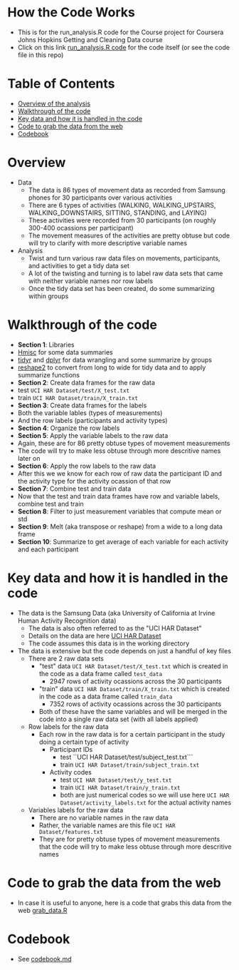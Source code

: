# How the Code Works 
* This is for the run_analysis.R code for the Course project for Coursera Johns Hopkins Getting and Cleaning Data course
* Click on this link [run_analysis.R code](./run_analysis.R) for the code itself (or see the code file in this repo)

# Table of Contents
* [Overview of the analysis](#overview)
* [Walkthrough of the code](#walkthrough-of-the-code)
* [Key data and how it is handled in the code](#key-data-and-how-it-is-handled-in-the-code)
* [Code to grab the data from the web](#code-to-grab-the-data-from-the-web)
* [Codebook](#codebook)

# Overview
* Data
  * The data is 86 types of movement data as recorded from Samsung phones for 30 participants over various activities 
   * There are 6 types of activities (WALKING, WALKING_UPSTAIRS, WALKING_DOWNSTAIRS, SITTING, STANDING, and LAYING)
   * These activities were recorded from 30 participants (on roughly 300-400 ocassions per participant)
  * The movement measures of the activities are pretty obtuse but code will try to clarify with more descriptive variable names
* Analysis
  * Twist and turn various raw data files on movements, participants, and activities to get a tidy data set 
  * A lot of the twisting and turning is to label raw data sets that came with neither variable names nor row labels
  * Once the tidy data set has been created, do some summarizing within groups 

# Walkthrough of the code 
* **Section 1**: Libraries 
 * [Hmisc](https://cran.r-project.org/web/packages/Hmisc/index.html) for some data summaries 
 * [tidyr](https://cran.r-project.org/web/packages/tidyr/index.html) and [dplyr](https://cran.r-project.org/web/packages/dplyr/index.html) for data wrangling and some summarize by groups
 * [reshape2](https://cran.r-project.org/web/packages/reshape2/index.html) to convert from long to wide for tidy data and to apply summarize functions
* **Section 2**: Create data frames for the raw data 
 * test ```UCI HAR Dataset/test/X_test.txt``` 
 * train ```UCI HAR Dataset/train/X_train.txt``` 
* **Section 3**: Create data frames for the labels
 * Both the variable lables (types of measurements) 
 * And the row labels (participants and activity types)
* **Section 4**: Organize the row labels 
* **Section 5**: Apply the variable labels to the raw data 
 * Again, these are for 86 pretty obtuse types of movement measurements
 * The code will try to make less obtuse through more descritive names later on
* **Section 6**: Apply the row labels to the raw data 
 * After this we we know for each row of raw data the participant ID and the activity type for the activity ocassion of that row
* **Section 7**: Combine test and train data
 * Now that the test and train data frames have row and variable labels, combine test and train 
* **Section 8**: Filter to just measurement variables that compute mean or std
* **Section 9**: Melt (aka transpose or reshape) from a wide to a long data frame
* **Section 10**: Summarize to get average of each variable for each activity and each participant

# Key data and how it is handled in the code
* The data is the Samsung Data (aka University of California at Irvine Human Activity Recognition data) 
  * The data is also often referred to as the "UCI HAR Dataset" 
  * Details on the data are here [UCI HAR Dataset](http://archive.ics.uci.edu/ml/datasets/Human+Activity+Recognition+Using+Smartphones)
  * The code assumes this data is in the working directory
* The data is extensive but the code depends on just a handful of key files 
  * There are 2 raw data sets
    * "test" data ```UCI HAR Dataset/test/X_test.txt``` which is created in the code as a data frame called ```test_data``` 
       * 2947 rows of activity ocassions across the 30 participants 
    * "train" data ```UCI HAR Dataset/train/X_train.txt``` which is created in the code as a data frame called ```train_data```
       * 7352 rows of activity ocassions across the 30 participants 
    * Both of these have the same variables and will be merged in the code into a single raw data set (with all labels applied)
  * Row labels for the raw data
    * Each row in the raw data is for a certain participant in the study doing a certain type of activity
      * Participant IDs
        * test ``UCI HAR Dataset/test/subject_test.txt``` 
        * train ```UCI HAR Dataset/train/subject_train.txt```
      * Activity codes 
        * test ```UCI HAR Dataset/test/y_test.txt```
        * train ```UCI HAR Dataset/train/y_train.txt```
        * both are just numerical codes so we will use here ```UCI HAR Dataset/activity_labels.txt``` for the actual activity names 
  * Variables labels for the raw data
    * There are no variable names in the raw data  
    * Rather, the variable names are this file ```UCI HAR Dataset/features.txt```
    * They are for pretty obtuse types of movement measurements that the code will try to make less obtuse through more descritive names

# Code to grab the data from the web
* In case it is useful to anyone, here is a code that grabs this data from the web [grab_data.R](./grab_data.R)

# Codebook
* See [codebook.md](./codebook.md)
